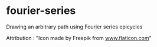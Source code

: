 # fourier-series
Drawing an arbitrary path using Fourier series epicycles



Attribution : "Icon made by Freepik from www.flaticon.com"
